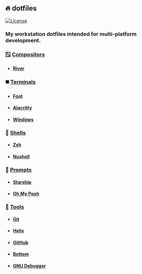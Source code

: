 ## :fire: **dotfiles**

[![License][license-shield]][license-url]

### My workstation dotfiles intended for multi-platform development.

### :window: [Compositors](compositors)

- #### [River](compositors/river)

### :black_medium_square: [Terminals](terminals)

- #### [Foot](terminals/foot)

- #### [Alacritty](terminals/alacritty)

- #### [Windows](terminals/windows)

### :shell: [Shells](shells)

- #### [Zsh](shells/zsh)

- #### [Nushell](shells/nushell)

### :ribbon: [Prompts](prompts)

- #### [Starship](prompts/starship)

- #### [Oh My Posh](prompts/oh-my-posh)

### :toolbox: [Tools](tools)

- #### [Git](tools/git)

- #### [Helix](tools/hx)

- #### [GitHub](tools/gh)

- #### [Bottom](tools/bottom)

- #### [GNU Debugger](tools/gdb)

<!-- MARKDOWN LINKS -->

[license-shield]: https://img.shields.io/github/license/tensorush/dotfiles.svg?style=for-the-badge&labelColor=black
[license-url]: https://github.com/tensorush/dotfiles/blob/main/LICENSE.md
